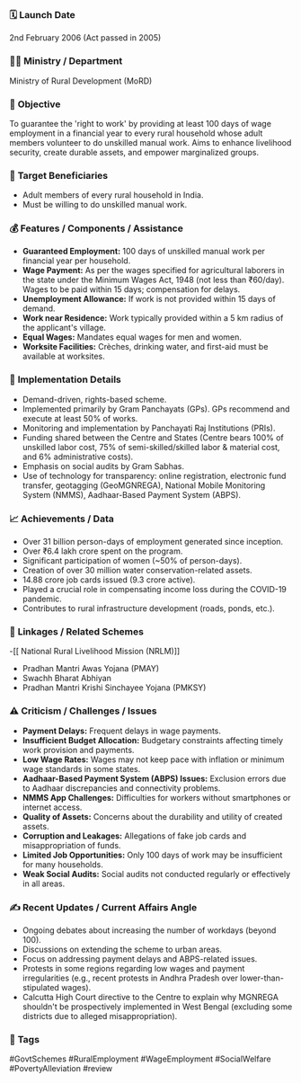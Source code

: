 ### 🗓️ **Launch Date**
2nd February 2006 (Act passed in 2005)

### 🧑‍🏫 **Ministry / Department**
Ministry of Rural Development (MoRD)

### 🎯 **Objective**
To guarantee the 'right to work' by providing at least 100 days of wage employment in a financial year to every rural household whose adult members volunteer to do unskilled manual work. Aims to enhance livelihood security, create durable assets, and empower marginalized groups.

### 👥 **Target Beneficiaries**
- Adult members of every rural household in India.
- Must be willing to do unskilled manual work.

### 💰 **Features / Components / Assistance**
- **Guaranteed Employment:** 100 days of unskilled manual work per financial year per household.
- **Wage Payment:** As per the wages specified for agricultural laborers in the state under the Minimum Wages Act, 1948 (not less than ₹60/day). Wages to be paid within 15 days; compensation for delays.
- **Unemployment Allowance:** If work is not provided within 15 days of demand.
- **Work near Residence:** Work typically provided within a 5 km radius of the applicant's village.
- **Equal Wages:** Mandates equal wages for men and women.
- **Worksite Facilities:** Crèches, drinking water, and first-aid must be available at worksites.

### 📍 **Implementation Details**
- Demand-driven, rights-based scheme.
- Implemented primarily by Gram Panchayats (GPs). GPs recommend and execute at least 50% of works.
- Monitoring and implementation by Panchayati Raj Institutions (PRIs).
- Funding shared between the Centre and States (Centre bears 100% of unskilled labor cost, 75% of semi-skilled/skilled labor & material cost, and 6% administrative costs).
- Emphasis on social audits by Gram Sabhas.
- Use of technology for transparency: online registration, electronic fund transfer, geotagging (GeoMGNREGA), National Mobile Monitoring System (NMMS), Aadhaar-Based Payment System (ABPS).

### 📈 **Achievements / Data**
- Over 31 billion person-days of employment generated since inception.
- Over ₹6.4 lakh crore spent on the program.
- Significant participation of women (~50% of person-days).
- Creation of over 30 million water conservation-related assets.
- 14.88 crore job cards issued (9.3 crore active).
- Played a crucial role in compensating income loss during the COVID-19 pandemic.
- Contributes to rural infrastructure development (roads, ponds, etc.).

### 🧩 **Linkages / Related Schemes**
-[[ National Rural Livelihood Mission (NRLM)]]
- Pradhan Mantri Awas Yojana (PMAY)
- Swachh Bharat Abhiyan
- Pradhan Mantri Krishi Sinchayee Yojana (PMKSY)

### ⚠️ **Criticism / Challenges / Issues**
- **Payment Delays:** Frequent delays in wage payments.
- **Insufficient Budget Allocation:** Budgetary constraints affecting timely work provision and payments.
- **Low Wage Rates:** Wages may not keep pace with inflation or minimum wage standards in some states.
- **Aadhaar-Based Payment System (ABPS) Issues:** Exclusion errors due to Aadhaar discrepancies and connectivity problems.
- **NMMS App Challenges:** Difficulties for workers without smartphones or internet access.
- **Quality of Assets:** Concerns about the durability and utility of created assets.
- **Corruption and Leakages:** Allegations of fake job cards and misappropriation of funds.
- **Limited Job Opportunities:** Only 100 days of work may be insufficient for many households.
- **Weak Social Audits:** Social audits not conducted regularly or effectively in all areas.

### ✍️ **Recent Updates / Current Affairs Angle**
- Ongoing debates about increasing the number of workdays (beyond 100).
- Discussions on extending the scheme to urban areas.
- Focus on addressing payment delays and ABPS-related issues.
- Protests in some regions regarding low wages and payment irregularities (e.g., recent protests in Andhra Pradesh over lower-than-stipulated wages).
- Calcutta High Court directive to the Centre to explain why MGNREGA shouldn't be prospectively implemented in West Bengal (excluding some districts due to alleged misappropriation).

### 🔗 **Tags**
#GovtSchemes #RuralEmployment #WageEmployment #SocialWelfare #PovertyAlleviation
#review